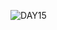 ![DAY15](https://user-images.githubusercontent.com/85171060/135463106-302e36d2-609a-4580-9f3f-a9d9050bcc39.png)
